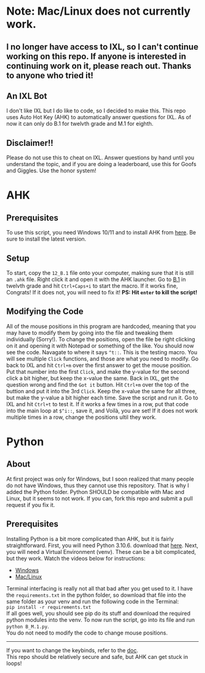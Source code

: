 # Note: Mac/Linux does not currently work.

## I no longer have access to IXL, so I can't continue working on this repo. If anyone is interested in continuing work on it, please reach out. Thanks to anyone who tried it!

## An IXL Bot
I don't like IXL but I do like to code, so I decided to make this. This repo uses Auto Hot Key (AHK) to automatically answer questions for IXL. As of now it can only do B.1 for twelvth grade and M.1 for eighth.

## Disclaimer!!
Please do not use this to cheat on IXL. Answer questions by hand until you understand the topic, and if you are doing a leaderboard, use this for Goofs and Giggles. Use the honor system!

# AHK
## Prerequisites 
To use this script, you need Windows 10/11 and to install AHK from [here](https://www.autohotkey.com/download/ "AHK Download"). Be sure to install the latest version. 
## Setup
To start, copy the `12_B.1` file onto your computer, making sure that it is still an `.ahk` file. Right click it and open it with the AHK launcher. Go to [B.1](https://www.ixl.com/ela/grade-12/which-text-is-most-formal) in twelvth grade and hit `Ctrl+Caps+i` to start the macro. If it works fine, Congrats! If it does not, you will need to fix it! **PS: Hit `enter` to kill the script!**
## Modifying the Code
All of the mouse positions in this program are hardcoded, meaning that you may have to modify them by going into the file and tweaking them individually (Sorry!). To change the positions, open the file be right clicking on it and opening it with Notepad or something of the like. You should now see the code. Navagate to where it says `^t::`. This is the testing macro. You will see multiple `Click` functions, and those are what you need to modify. Go back to IXL and hit `Ctrl+m` over the first answer to get the mouse position. Put that number into the first `Click`, and make the y-value for the second click a bit higher, but keep the x-value the same. Back in IXL, get the question wrong and find the `Got it` button. Hit `Ctrl+m` over the top of the buttion and put it into the 3rd `Click`. Keep the x-value the same for all three, but make the y-value a bit higher each time. Save the script and run it. Go to IXL and hit `Ctrl+t` to test it. If it works a few times in a row, put that code into the main loop at `$^i::`, save it, and Voilà, you are set! If it does not work multiple times in a row, change the positions ultil they work.

# Python
## About 
At first project was only for Windows, but I soon realized that many people do not have Windows, thus they cannot use this repository. That is why I added the Python folder. Python SHOULD be compatible with Mac and Linux, but it seems to not work. If you can, fork this repo and submit a pull request if you fix it.
## Prerequisites
Installing Python is a bit more complicated than AHK, but it is fairly straightforward. First, you will need Python 3.10.6. download that [here](https://www.python.org/downloads/release/python-3106/).  Next, you will need a Virtual Environment (venv). These can be a bit complicated, but they work. Watch the videos below for instructions:  

- [Windows](https://youtu.be/APOPm01BVrk?si=L-mjL20vjYLZV_P2)
- [Mac/Linux](https://youtu.be/Kg1Yvry_Ydk?si=v4lI9A4fV9bQa0RY)  

Terminal interfacing is really not all that bad after you get used to it. I have the `requirements.txt` in the python folder, so download that file into the same folder as your venv and run the following code in the Terminal:  
`pip install -r requirements.txt`  
If all goes well, you should see pip do its stuff and download the required python modules into the venv. To now run the script, go into its file and run  
`python B_M.1.py`.  
You do not need to modify the code to change mouse positions.

******
If you want to change the keybinds, refer to the [doc](https://www.autohotkey.com/docs/v2/Hotkeys.htm).  
This repo should be relatively secure and safe, but AHK can get stuck in loops!
